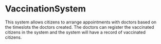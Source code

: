 # VaccinationSystem
This system allows citizens to arrange appointments with doctors based on the timeslots the doctors created. The doctors can register the vaccinated citizens in the system and the system will have a record of vaccinated citizens.
